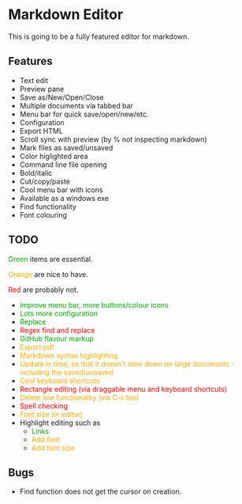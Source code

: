 # Markdown Editor #

This is going to be a fully featured editor for markdown.

## Features ##

- Text edit
- Preview pane
- Save as/New/Open/Close
- Multiple documents via tabbed bar
- Menu bar for quick save/open/new/etc.
- Configuration
- Export HTML
- Scroll sync with preview (by % not inspecting markdown)
- Mark files as saved/unsaved
- Color higlighted area
- Command line file opening
- Bold/italic
- Cut/copy/paste
- Cool menu bar with icons
- Available as a windows exe
- Find functionality
-  Font colouring

## TODO ##

<font color="#00aa00">Green</font> items are essential.

<font color="#ffaa00">Orange</font> are nice to have.

<font color="#ff0000">Red</font> are probably not.

- <font color="#00aa00">Improve menu bar, more buttons/colour icons</font>
- <font color="#00aa00"> Lots more configuration</font>
- <font color="#00aa00">Replace</font>
- <font color="#ff0000">Regex find and replace</font>
- <font color="#00aa00">GitHub flavour markup</font>
- <font color="#ffaa00">Export pdf</font>
- <font color="#ffaa00">Markdown syntax highlighting</font>
- <font color="#ffaa00">Update in time, so that it doesn't slow down on large documents - including the saved/unsaved</font>
- <font color="#ffaa00">Cool keyboard shortcuts</font>
- <font color="#ff0000">Rectangle editing (via draggable menu and keyboard shortcuts)</font>
- <font color="#ffaa00">Delete line functionality (via C-x too)</font>
- <font color="#ff0000">Spell checking</font>
- <font color="#ffaa00">Font size (in editor)</font>
- Highlight editing such as
    - <font color="#00aa00">Links</font>
    - <font color="#ffaa00">Add font </font>
    - <font color="#ffaa00">Add font size</font>

## Bugs ##

- Find function does not get the cursor on creation.
